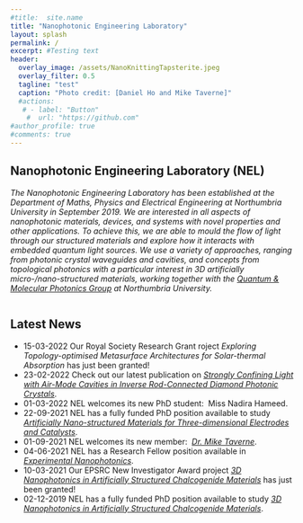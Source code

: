 ```yaml
---
#title:  site.name
title: "Nanophotonic Engineering Laboratory"
layout: splash
permalink: /
excerpt: #Testing text
header:
  overlay_image: /assets/NanoKnittingTapsterite.jpeg
  overlay_filter: 0.5
  tagline: "test"
  caption: "Photo credit: [Daniel Ho and Mike Taverne]"
  #actions:
   # - label: "Button"
    #  url: "https://github.com"  
#author_profile: true
#comments: true
---
```

## Nanophotonic Engineering Laboratory (NEL)
*The Nanophotonic Engineering Laboratory has been established at the Department of Maths, Physics and Electrical Engineering at Northumbria University in September 2019. We are interested in all aspects of nanophotonic materials, devices, and systems with novel properties and other applications. To achieve this, we are able to mould the flow of light through our structured materials and explore how it interacts with embedded quantum light sources. We use a variety of approaches, ranging from photonic crystal waveguides and cavities, and concepts from topological photonics with a particular interest in 3D artificially micro-/nano-structured materials, working together with the [Quantum & Molecular Photonics Group](https://www.northumbria.ac.uk/about-us/academic-departments/mathematics-physics-and-electrical-engineering/research/quantum-and-molecular-photonics/) at Northumbria University.*

<img src="{{ site.url }}{{ site.baseurl }}/assets/research/home-all-images-v5.png" alt="">

## Latest News
* 15-03-2022 Our Royal Society Research Grant roject *Exploring Topology-optimised Metasurface Architectures for Solar-thermal Absorption* has just been granted! 
* 23-02-2022 Check out our latest publication on [*Strongly Confining Light with Air-Mode Cavities in Inverse Rod-Connected Diamond Photonic Crystals*](https://doi.org/10.3390/cryst12030303).
* 01-03-2022 NEL welcomes its new PhD student:  Miss Nadira Hameed. 
* 22-09-2021 NEL has a fully funded PhD position available to study [*Artificially Nano-structured Materials for Three-dimensional Electrodes and Catalysts*](https://www.findaphd.com/phds/project/design-of-artificially-nano-structured-materials-for-three-dimensional-electrodes-and-catalysts-advert-reference-fac21-ee-mpee-hodaniel/?p133766).
* 01-09-2021 NEL welcomes its new member:  [*Dr. Mike Taverne*](https://www.northumbria.ac.uk/about-us/our-staff/t/mike-taverne/). 
* 04-06-2021 NEL has a Research Fellow position available in [*Experimental Nanophotonics*](https://www.jobs.ac.uk/job/CGK693/research-fellow-in-experimental-nanophotonics).
* 10-03-2021 Our EPSRC New Investigator Award project [*3D Nanophotonics in Artificially Structured Chalcogenide Materials*](https://gow.epsrc.ukri.org/NGBOViewGrant.aspx?GrantRef=EP/V040030/1) has just been granted! 
* 02-12-2019 NEL has a fully funded PhD position available to study [*3D Nanophotonics in Artificially Structured Chalcogenide Materials*](https://www.findaphd.com/phds/project/3d-nanophotonics-in-artificially-structured-chalcogenide-materials-advert-reference-rdf20-ee-mpee-ho/?p116077).


